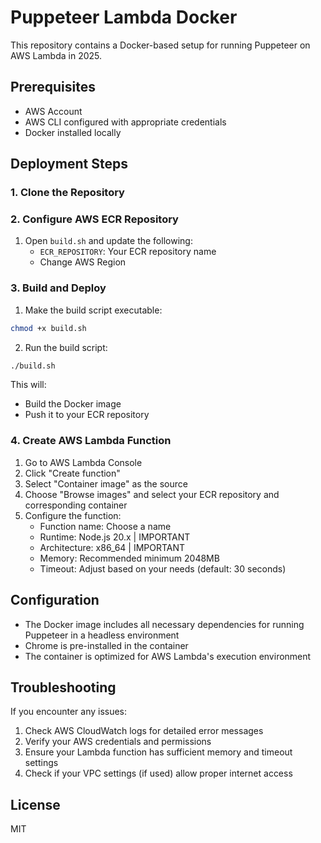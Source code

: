 # Puppeteer Lambda Docker

This repository contains a Docker-based setup for running Puppeteer on AWS Lambda in 2025.

## Prerequisites

- AWS Account
- AWS CLI configured with appropriate credentials
- Docker installed locally

## Deployment Steps

### 1. Clone the Repository

### 2. Configure AWS ECR Repository

1. Open `build.sh` and update the following:
   - `ECR_REPOSITORY`: Your ECR repository name
   - Change AWS Region

### 3. Build and Deploy

1. Make the build script executable:
```bash
chmod +x build.sh
```

2. Run the build script:
```bash
./build.sh
```

This will:
- Build the Docker image
- Push it to your ECR repository

### 4. Create AWS Lambda Function

1. Go to AWS Lambda Console
2. Click "Create function"
3. Select "Container image" as the source
4. Choose "Browse images" and select your ECR repository and corresponding container
5. Configure the function:
   - Function name: Choose a name
   - Runtime: Node.js 20.x | IMPORTANT
   - Architecture: x86_64  | IMPORTANT
   - Memory: Recommended minimum 2048MB
   - Timeout: Adjust based on your needs (default: 30 seconds)

## Configuration

- The Docker image includes all necessary dependencies for running Puppeteer in a headless environment
- Chrome is pre-installed in the container
- The container is optimized for AWS Lambda's execution environment

## Troubleshooting

If you encounter any issues:
1. Check AWS CloudWatch logs for detailed error messages
2. Verify your AWS credentials and permissions
3. Ensure your Lambda function has sufficient memory and timeout settings
4. Check if your VPC settings (if used) allow proper internet access

## License

MIT 